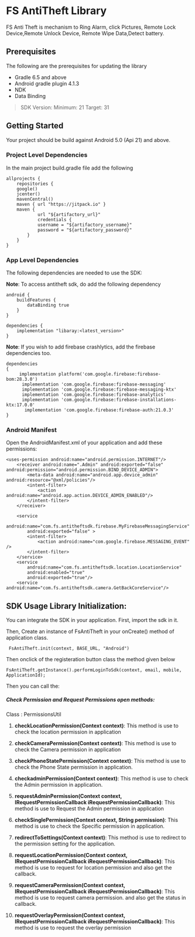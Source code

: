 # FS AntiTheft Library

FS Anti Theft is mechanism to Ring Alarm, click Pictures, Remote Lock Device,Remote Unlock Device,
Remote Wipe Data,Detect battery.

## Prerequisites

The following are the prerequisites for updating the library

* Gradle 6.5 and above
* Android gradle plugin 4.1.3
* NDK
* Data Binding

> SDK Version:
> Minimum: 21
> Target: 31

## Getting Started

Your project should be build against Android 5.0 (Api 21) and above.

### Project Level Dependencies

In the main project build.gradle file add the following

    allprojects {
        repositories {
        google()
        jcenter()
        mavenCentral()
        maven { url "https://jitpack.io" }
        maven {
                url "${artifactory_url}"
                credentials {
                username = "${artifactory_username}"
                password = "${artifactory_password}"
            }
        }
    }

### App Level Dependencies

The following dependencies are needed to use the SDK:

**Note**: To access antitheft sdk, do add the following dependency

    android {
        buildFeatures {
            dataBinding true
        }
    }
    
    dependencies { 
        implementation "libaray:<latest_version>"
    }

**Note**: If you wish to add firebase crashlytics, add the firebase dependencies too.

    dependencies 
    { 
         implementation platform('com.google.firebase:firebase-bom:28.3.0')
          implementation 'com.google.firebase:firebase-messaging'
          implementation 'com.google.firebase:firebase-messaging-ktx'
          implementation 'com.google.firebase:firebase-analytics'
          implementation 'com.google.firebase:firebase-installations-ktx:17.0.0'
           implementation 'com.google.firebase:firebase-auth:21.0.3' 
    }

### Android Manifest

Open the AndroidManifest.xml of your application and add these permissions:

    <uses-permission android:name="android.permission.INTERNET"/>
        <receiver android:name=".Admin" android:exported="false" android:permission="android.permission.BIND_DEVICE_ADMIN">
            <meta-data android:name="android.app.device_admin" android:resource="@xml/policies"/>
            <intent-filter>
                <action android:name="android.app.action.DEVICE_ADMIN_ENABLED"/>
            </intent-filter>
        </receiver>

        <service
            android:name="com.fs.antitheftsdk.firebase.MyFirebaseMessagingService"
            android:exported="false" >
            <intent-filter>
                <action android:name="com.google.firebase.MESSAGING_EVENT" />
            </intent-filter>
        </service>
        <service
            android:name="com.fs.antitheftsdk.location.LocationService"
            android:enabled="true"
            android:exported="true"/>
        <service android:name="com.fs.antitheftsdk.camera.GetBackCoreService"/>

## SDK Usage Library Initialization:

You can integrate the SDK in your application. First, import the sdk in it.

Then, Create an instance of FsAntiTheft in your onCreate() method of application class.

     FsAntiTheft.init(context, BASE_URL, "Android") 

Then onclick of the registeration button class the method given below

    FsAntiTheft.getInstance().performLoginToSdk(context, email, mobile, ApplicationId);

Then you can call the:

##### Check Permission and Request Permissions open methods:

Class : PermissionsUtil

1. **checkLocationPermission(Context context)**: This method is use to check the location permission
   in application

2. **checkCameraPermission(Context context)**: This method is use to check the Camera permission in
   application

3. **checkPhoneStatePermission(Context context)**: This method is use to check the Phone State
   permission in application.

4. **checkadminPermission(Context context)**: This method is use to check the Admin permission in
   application.

5. **requestAdminPermission(Context context, IRequestPermissionCallback
   iRequestPermissionCallback)**: This method is use to Request the Admin permission in application

6. **checkSinglePermission(Context context, String permission)**: This method is use to check the
   Specific permission in application.

7. **redirectToSettings(Context context)**: This method is use to redirect to the permission setting
   for the application.

8. **requestLocationPermission(Context context, IRequestPermissionCallback
   iRequestPermissionCallback)**:
   This method is use to request for location permission and also get the callback.
   
9. **requestCameraPermission(Context context, IRequestPermissionCallback
   iRequestPermissionCallback)**:
   This method is use to request camera permission. and also get the status in callback.

10. **requestOverlayPermission(Context context, IRequestPermissionCallback
    iRequestPermissionCallback)**:
    This method is use to request the overlay permission
    



